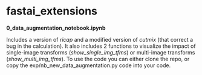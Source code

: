 # fastai_extensions

**0_data_augmentation_notebook.ipynb**

Includes a version of *ricap* and a modified version of *cutmix* (that correct a bug in the calculation).
It also includes 2 functions to visualize the impact of single-image transforms (*show_single_img_tfms*) or multi-image transforms (*show_multi_img_tfms*). 
To use the code you can either clone the repo, or copy the exp/nb_new_data_augmentation.py code into your code.
